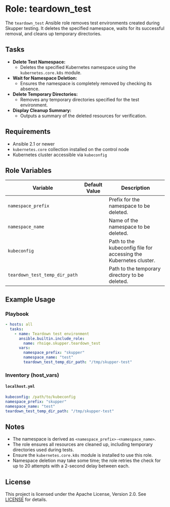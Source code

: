 # Role: teardown_test

The `teardown_test` Ansible role removes test environments created during Skupper testing. It deletes the specified namespace, waits for its successful removal, and cleans up temporary directories.

## Tasks

- **Delete Test Namespace:**
  - Deletes the specified Kubernetes namespace using the `kubernetes.core.k8s` module.
- **Wait for Namespace Deletion:**
  - Ensures the namespace is completely removed by checking its absence.
- **Delete Temporary Directories:**
  - Removes any temporary directories specified for the test environment.
- **Display Cleanup Summary:**
  - Outputs a summary of the deleted resources for verification.

## Requirements

- Ansible 2.1 or newer
- `kubernetes.core` collection installed on the control node
- Kubernetes cluster accessible via `kubeconfig`

## Role Variables

| Variable                     | Default Value | Description                                                       |
|------------------------------|---------------|-------------------------------------------------------------------|
| `namespace_prefix`           |               | Prefix for the namespace to be deleted.                          |
| `namespace_name`             |               | Name of the namespace to be deleted.                             |
| `kubeconfig`                 |               | Path to the kubeconfig file for accessing the Kubernetes cluster. |
| `teardown_test_temp_dir_path`|               | Path to the temporary directory to be deleted.                   |

## Example Usage

### Playbook

```yaml
- hosts: all
  tasks:
    - name: Teardown test environment
      ansible.builtin.include_role:
        name: rhsiqe.skupper.teardown_test
      vars:
        namespace_prefix: "skupper"
        namespace_name: "test"
        teardown_test_temp_dir_path: "/tmp/skupper-test"
```

### Inventory (host_vars)

#### `localhost.yml`

```yaml
kubeconfig: /path/to/kubeconfig
namespace_prefix: "skupper"
namespace_name: "test"
teardown_test_temp_dir_path: "/tmp/skupper-test"
```

## Notes

- The namespace is derived as `<namespace_prefix>-<namespace_name>`.
- The role ensures all resources are cleaned up, including temporary directories used during tests.
- Ensure the `kubernetes.core.k8s` module is installed to use this role.
- Namespace deletion may take some time; the role retries the check for up to 20 attempts with a 2-second delay between each.

## License

This project is licensed under the Apache License, Version 2.0. See [LICENSE](https://www.apache.org/licenses/LICENSE-2.0) for details.